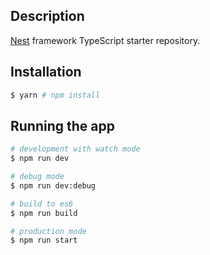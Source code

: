 ## Description

[Nest](https://github.com/nestjs/nest) framework TypeScript starter repository.

## Installation

```bash
$ yarn # npm install
```

## Running the app

```bash
# development with watch mode
$ npm run dev

# debug mode
$ npm run dev:debug

# build to es6
$ npm run build

# production mode
$ npm run start
```
